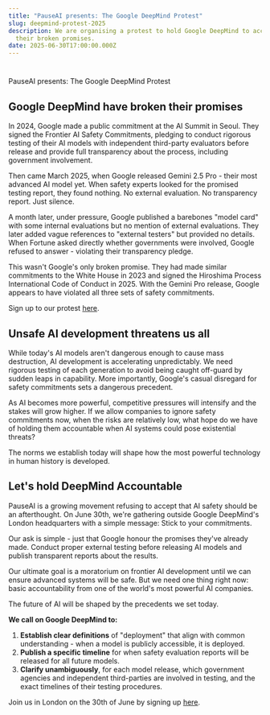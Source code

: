 ```yaml
---
title: "PauseAI presents: The Google DeepMind Protest"
slug: deepmind-protest-2025
description: We are organising a protest to hold Google DeepMind to account for
  their broken promises.
date: 2025-06-30T17:00:00.000Z
---
```

#

PauseAI presents: The Google DeepMind Protest

## Google DeepMind have broken their promises

​In 2024, Google made a public commitment at the AI Summit in Seoul. They signed the Frontier AI Safety Commitments, pledging to conduct rigorous testing of their AI models with independent third-party evaluators before release and provide full transparency about the process, including government involvement.

​Then came March 2025, when Google released Gemini 2.5 Pro - their most advanced AI model yet. When safety experts looked for the promised testing report, they found nothing. No external evaluation. No transparency report. Just silence.

​A month later, under pressure, Google published a barebones "model card" with some internal evaluations but no mention of external evaluations. They later added vague references to "external testers" but provided no details. When Fortune asked directly whether governments were involved, Google refused to answer - violating their transparency pledge.

​This wasn't Google's only broken promise. They had made similar commitments to the White House in 2023 and signed the Hiroshima Process International Code of Conduct in 2025. With the Gemini Pro release, Google appears to have violated all three sets of safety commitments.

Sign up to our protest [here](https://lu.ma/bvffgzmb).

## Unsafe AI development threatens us all

​While today's AI models aren't dangerous enough to cause mass destruction, AI development is accelerating unpredictably. We need rigorous testing of each generation to avoid being caught off-guard by sudden leaps in capability. More importantly, Google's casual disregard for safety commitments sets a dangerous precedent.

​As AI becomes more powerful, competitive pressures will intensify and the stakes will grow higher. If we allow companies to ignore safety commitments now, when the risks are relatively low, what hope do we have of holding them accountable when AI systems could pose existential threats?

​The norms we establish today will shape how the most powerful technology in human history is developed.

## Let's hold DeepMind Accountable

​PauseAI is a growing movement refusing to accept that AI safety should be an afterthought. On June 30th, we're gathering outside Google DeepMind's London headquarters with a simple message: Stick to your commitments.

​Our ask is simple - just that Google honour the promises they've already made. Conduct proper external testing before releasing AI models and publish transparent reports about the results.

​Our ultimate goal is a moratorium on frontier AI development until we can ensure advanced systems will be safe. But we need one thing right now: basic accountability from one of the world's most powerful AI companies.

​The future of AI will be shaped by the precedents we set today.

​**We call on Google DeepMind to:**

1. ​**Establish clear definitions** of "deployment" that align with common understanding - when a model is publicly accessible, it is deployed.
2. ​**Publish a specific timeline** for when safety evaluation reports will be released for all future models.
3. ​**Clarify unambiguously**, for each model release, which government agencies and independent third-parties are involved in testing, and the exact timelines of their testing procedures.

Join us in London on the 30th of June by signing up [here](https://lu.ma/bvffgzmb).
